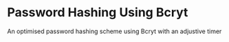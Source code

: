 # Password Hashing Using Bcryt
An optimised password hashing scheme using Bcryt with an adjustive timer
